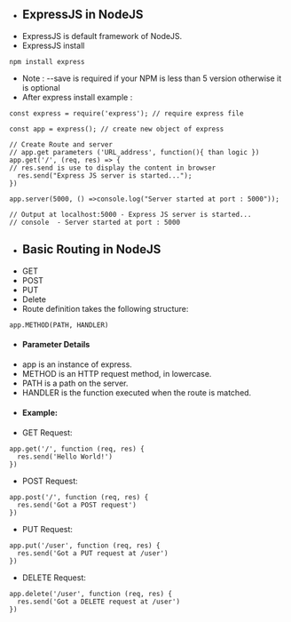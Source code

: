 * ## ExpressJS in NodeJS
* ExpressJS is default framework of NodeJS.
* ExpressJS install
```node
npm install express
```
* Note : --save is required if your NPM is less than 5 version otherwise it is optional
* After express install
example : 
```node
const express = require('express'); // require express file

const app = express(); // create new object of express

// Create Route and server
// app.get parameters ('URL_address', function(){ than logic })
app.get('/', (req, res) => { 
// res.send is use to display the content in browser
  res.send("Express JS server is started..."); 
})

app.server(5000, () =>console.log("Server started at port : 5000"));

// Output at localhost:5000 - Express JS server is started...
// console  - Server started at port : 5000
```

* ## Basic Routing in NodeJS
* GET
* POST
* PUT
* Delete
* Route definition takes the following structure:
```node
app.METHOD(PATH, HANDLER)
```
* #### Parameter Details
* app is an instance of express.
* METHOD is an HTTP request method, in lowercase.
* PATH is a path on the server.
* HANDLER is the function executed when the route is matched.
* #### Example:
* GET Request:
```node
app.get('/', function (req, res) {
  res.send('Hello World!')
})
```
* POST Request:
```node
app.post('/', function (req, res) {
  res.send('Got a POST request')
})
```
* PUT Request:
```node
app.put('/user', function (req, res) {
  res.send('Got a PUT request at /user')
})
```
* DELETE Request:
```node
app.delete('/user', function (req, res) {
  res.send('Got a DELETE request at /user')
})
```
